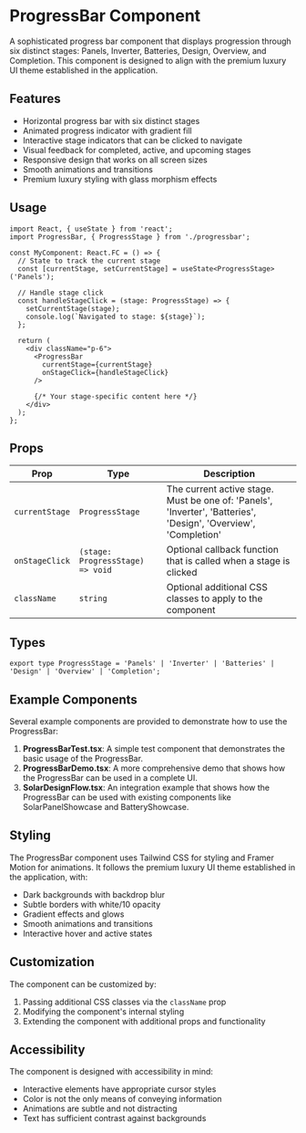 # ProgressBar Component

A sophisticated progress bar component that displays progression through six distinct stages: Panels, Inverter, Batteries, Design, Overview, and Completion. This component is designed to align with the premium luxury UI theme established in the application.

## Features

- Horizontal progress bar with six distinct stages
- Animated progress indicator with gradient fill
- Interactive stage indicators that can be clicked to navigate
- Visual feedback for completed, active, and upcoming stages
- Responsive design that works on all screen sizes
- Smooth animations and transitions
- Premium luxury styling with glass morphism effects

## Usage

```tsx
import React, { useState } from 'react';
import ProgressBar, { ProgressStage } from './progressbar';

const MyComponent: React.FC = () => {
  // State to track the current stage
  const [currentStage, setCurrentStage] = useState<ProgressStage>('Panels');
  
  // Handle stage click
  const handleStageClick = (stage: ProgressStage) => {
    setCurrentStage(stage);
    console.log(`Navigated to stage: ${stage}`);
  };
  
  return (
    <div className="p-6">
      <ProgressBar 
        currentStage={currentStage} 
        onStageClick={handleStageClick} 
      />
      
      {/* Your stage-specific content here */}
    </div>
  );
};
```

## Props

| Prop | Type | Description |
|------|------|-------------|
| `currentStage` | `ProgressStage` | The current active stage. Must be one of: 'Panels', 'Inverter', 'Batteries', 'Design', 'Overview', 'Completion' |
| `onStageClick` | `(stage: ProgressStage) => void` | Optional callback function that is called when a stage is clicked |
| `className` | `string` | Optional additional CSS classes to apply to the component |

## Types

```tsx
export type ProgressStage = 'Panels' | 'Inverter' | 'Batteries' | 'Design' | 'Overview' | 'Completion';
```

## Example Components

Several example components are provided to demonstrate how to use the ProgressBar:

1. **ProgressBarTest.tsx**: A simple test component that demonstrates the basic usage of the ProgressBar.
2. **ProgressBarDemo.tsx**: A more comprehensive demo that shows how the ProgressBar can be used in a complete UI.
3. **SolarDesignFlow.tsx**: An integration example that shows how the ProgressBar can be used with existing components like SolarPanelShowcase and BatteryShowcase.

## Styling

The ProgressBar component uses Tailwind CSS for styling and Framer Motion for animations. It follows the premium luxury UI theme established in the application, with:

- Dark backgrounds with backdrop blur
- Subtle borders with white/10 opacity
- Gradient effects and glows
- Smooth animations and transitions
- Interactive hover and active states

## Customization

The component can be customized by:

1. Passing additional CSS classes via the `className` prop
2. Modifying the component's internal styling
3. Extending the component with additional props and functionality

## Accessibility

The component is designed with accessibility in mind:

- Interactive elements have appropriate cursor styles
- Color is not the only means of conveying information
- Animations are subtle and not distracting
- Text has sufficient contrast against backgrounds